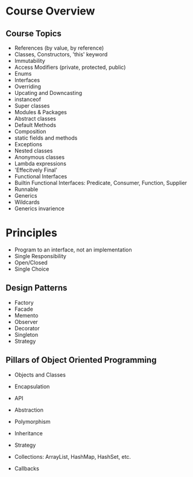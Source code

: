 # Course Overview

## Course Topics

- References (by value, by reference)
- Classes, Constructors, 'this' keyword
- Immutability
- Access Modifiers (private, protected, public)
- Enums
- Interfaces
- Overriding
- Upcating and Downcasting
- instanceof
- Super classes
- Modules & Packages
- Abstract classes
- Default Methods
- Composition
- static fields and methods
- Exceptions
- Nested classes
- Anonymous classes
- Lambda expressions
- 'Effecitvely Final'
- Functional Interfaces
- Builtin Functional Interfaces: Predicate, Consumer, Function, Supplier
- Runnable
- Generics
- Wildcards
- Generics invarience

# Principles
- Program to an interface, not an implementation
- Single Responsibility
- Open/Closed
- Single Choice

## Design Patterns

- Factory
- Facade
- Memento
- Observer
- Decorator
- Singleton
- Strategy

## Pillars of Object Oriented Programming

- Objects and Classes

- Encapsulation

- API

- Abstraction

- Polymorphism

- Inheritance

- Strategy

- Collections: ArrayList, HashMap, HashSet, etc.

- Callbacks


